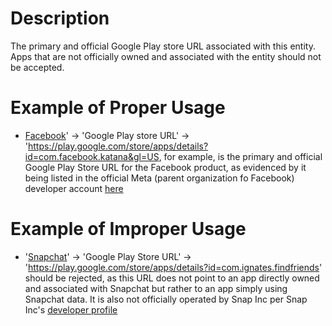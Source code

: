 # Description
The primary and official Google Play store URL associated with this entity. Apps that are not officially owned and associated with the entity should not be accepted.

# Example of Proper Usage
* [Facebook](https://golden.com/wiki/Facebook_(platform)-3R5)' -> 'Google Play store URL' -> 'https://play.google.com/store/apps/details?id=com.facebook.katana&gl=US, for example, is the primary and official Google Play Store URL for the Facebook product, as evidenced by it being listed in the official Meta (parent organization fo Facebook) developer account [here](https://play.google.com/store/apps/developer?id=Meta+Platforms,+Inc.&gl=US)

# Example of Improper Usage
* '[Snapchat](https://golden.com/wiki/Instagram-GP4KKM)' -> 'Google Play Store URL' -> 'https://play.google.com/store/apps/details?id=com.ignates.findfriends' should be rejected, as this URL does not point to an app directly owned and associated with Snapchat but rather to an app simply using Snapchat data. It is also not officially operated by Snap Inc per Snap Inc's [developer profile](https://play.google.com/store/apps/developer?id=Snap+Inc)